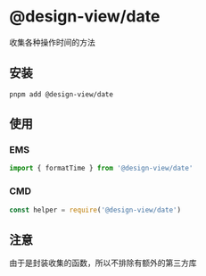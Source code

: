 # @design-view/date

收集各种操作时间的方法

## 安装

```shell
pnpm add @design-view/date

```

## 使用

### EMS

```ts
import { formatTime } from '@design-view/date'

```

### CMD

```js
const helper = require('@design-view/date')

```

## 注意

由于是封装收集的函数，所以不排除有额外的第三方库
